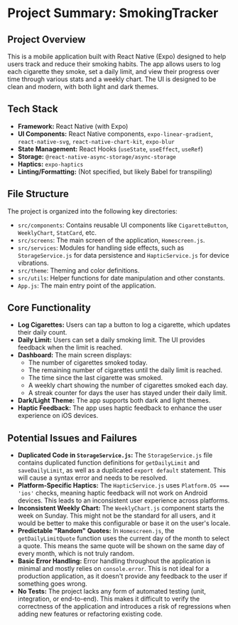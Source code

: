 # Project Summary: SmokingTracker

## Project Overview

This is a mobile application built with React Native (Expo) designed to help users track and reduce their smoking habits. The app allows users to log each cigarette they smoke, set a daily limit, and view their progress over time through various stats and a weekly chart. The UI is designed to be clean and modern, with both light and dark themes.

## Tech Stack

- **Framework:** React Native (with Expo)
- **UI Components:** React Native components, `expo-linear-gradient`, `react-native-svg`, `react-native-chart-kit`, `expo-blur`
- **State Management:** React Hooks (`useState`, `useEffect`, `useRef`)
- **Storage:** `@react-native-async-storage/async-storage`
- **Haptics:** `expo-haptics`
- **Linting/Formatting:** (Not specified, but likely Babel for transpiling)

## File Structure

The project is organized into the following key directories:

- `src/components`: Contains reusable UI components like `CigaretteButton`, `WeeklyChart`, `StatCard`, etc.
- `src/screens`: The main screen of the application, `Homescreen.js`.
- `src/services`: Modules for handling side effects, such as `StorageService.js` for data persistence and `HapticService.js` for device vibrations.
- `src/theme`: Theming and color definitions.
- `src/utils`: Helper functions for date manipulation and other constants.
- `App.js`: The main entry point of the application.

## Core Functionality

- **Log Cigarettes:** Users can tap a button to log a cigarette, which updates their daily count.
- **Daily Limit:** Users can set a daily smoking limit. The UI provides feedback when the limit is reached.
- **Dashboard:** The main screen displays:
    - The number of cigarettes smoked today.
    - The remaining number of cigarettes until the daily limit is reached.
    - The time since the last cigarette was smoked.
    - A weekly chart showing the number of cigarettes smoked each day.
    - A streak counter for days the user has stayed under their daily limit.
- **Dark/Light Theme:** The app supports both dark and light themes.
- **Haptic Feedback:** The app uses haptic feedback to enhance the user experience on iOS devices.

## Potential Issues and Failures

- **Duplicated Code in `StorageService.js`:** The `StorageService.js` file contains duplicated function definitions for `getDailyLimit` and `saveDailyLimit`, as well as a duplicated `export default` statement. This will cause a syntax error and needs to be resolved.
- **Platform-Specific Haptics:** The `HapticService.js` uses `Platform.OS === 'ios'` checks, meaning haptic feedback will not work on Android devices. This leads to an inconsistent user experience across platforms.
- **Inconsistent Weekly Chart:** The `WeeklyChart.js` component starts the week on Sunday. This might not be the standard for all users, and it would be better to make this configurable or base it on the user's locale.
- **Predictable "Random" Quotes:** In `Homescreen.js`, the `getDailyLimitQuote` function uses the current day of the month to select a quote. This means the same quote will be shown on the same day of every month, which is not truly random.
- **Basic Error Handling:** Error handling throughout the application is minimal and mostly relies on `console.error`. This is not ideal for a production application, as it doesn't provide any feedback to the user if something goes wrong.
- **No Tests:** The project lacks any form of automated testing (unit, integration, or end-to-end). This makes it difficult to verify the correctness of the application and introduces a risk of regressions when adding new features or refactoring existing code.
